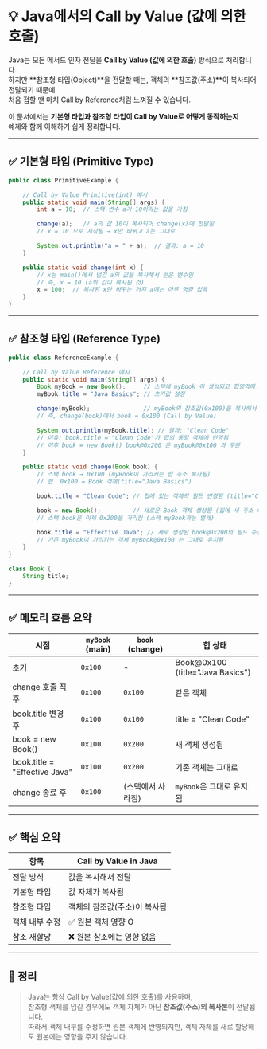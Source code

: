 # 💡 Java에서의 Call by Value (값에 의한 호출)

Java는 모든 메서드 인자 전달을 **Call by Value (값에 의한 호출)** 방식으로 처리합니다.  
하지만 **참조형 타입(Object)**을 전달할 때는, 객체의 **참조값(주소)**이 복사되어 전달되기 때문에  
처음 접할 땐 마치 Call by Reference처럼 느껴질 수 있습니다.

이 문서에서는 **기본형 타입과 참조형 타입이 Call by Value로 어떻게 동작하는지**  
예제와 함께 이해하기 쉽게 정리합니다.

---

## ✅ 기본형 타입 (Primitive Type)

```java
public class PrimitiveExample {

    // Call by Value Primitive(int) 예시
    public static void main(String[] args) {
        int a = 10;  // 스택 변수 a가 10이라는 값을 가짐

        change(a);   // a의 값 10이 복사되어 change(x)에 전달됨
        // x = 10 으로 시작됨 → x만 바뀌고 a는 그대로

        System.out.println("a = " + a);  // 결과: a = 10
    }

    public static void change(int x) {
        // x는 main()에서 넘긴 a의 값을 복사해서 받은 변수임
        // 즉, x = 10 (a의 값이 복사된 것)
        x = 100;  // 복사된 x만 바꾸는 거지 a에는 아무 영향 없음
    }
}
```

---

## ✅ 참조형 타입 (Reference Type)

```java
public class ReferenceExample {

    // Call by Value Reference 예시
    public static void main(String[] args) {
        Book myBook = new Book();     // 스택에 myBook 이 생성되고 힙영역에 Book 객체 생성됨 → 주소 myBook@0x100
        myBook.title = "Java Basics"; // 초기값 설정

        change(myBook);               // myBook의 참조값(0x100)을 복사해서 change()로 전달
        // 즉, change(book)에서 book = 0x100 (Call by Value)

        System.out.println(myBook.title); // 결과: "Clean Code"
        // 이유: book.title = "Clean Code"가 힙의 동일 객체에 반영됨
        // 이후 book = new Book() book@0x200 은 myBook@0x100 과 무관
    }

    public static void change(Book book) {
        // 스택 book → 0x100 (myBook이 가리키는 힙 주소 복사됨)
        // 힙  0x100 → Book 객체(title="Java Basics")

        book.title = "Clean Code"; // 힙에 있는 객체의 필드 변경됨 (title="Clean Code")

        book = new Book();         // 새로운 Book 객체 생성됨 (힙에 새 주소 예: 0x200)
        // 스택 book은 이제 0x200을 가리킴 (스택 myBook과는 별개)

        book.title = "Effective Java"; // 새로 생성된 book@0x200의 필드 수정됨
        // 기존 myBook이 가리키는 객체 myBook@0x100 는 그대로 유지됨
    }
}

class Book {
    String title;
}
```

---

## ✅ 메모리 흐름 요약

| 시점                     | `myBook` (main) | `book` (change) | 힙 상태 |
|--------------------------|------------------|------------------|----------|
| 초기                     | `0x100`          | -                | Book@0x100 (title="Java Basics") |
| change 호출 직후         | `0x100`          | `0x100`          | 같은 객체 |
| book.title 변경 후       | `0x100`          | `0x100`          | title = "Clean Code" |
| book = new Book()        | `0x100`          | `0x200`          | 새 객체 생성됨 |
| book.title = "Effective Java" | `0x100`   | `0x200`          | 기존 객체는 그대로 |
| change 종료 후           | `0x100`          | (스택에서 사라짐) | `myBook`은 그대로 유지됨 |

---

## ✅ 핵심 요약

| 항목               | Call by Value in Java |
|--------------------|------------------------|
| 전달 방식           | 값을 복사해서 전달 |
| 기본형 타입         | 값 자체가 복사됨 |
| 참조형 타입         | 객체의 참조값(주소)이 복사됨 |
| 객체 내부 수정      | ✅ 원본 객체 영향 O |
| 참조 재할당         | ❌ 원본 참조에는 영향 없음 |

---

## 📝 정리

> Java는 항상 Call by Value(값에 의한 호출)를 사용하며,  
> 참조형 객체를 넘길 경우에도 객체 자체가 아닌 **참조값(주소)의 복사본**이 전달됩니다.  
> 따라서 객체 내부를 수정하면 원본 객체에 반영되지만, 객체 자체를 새로 할당해도 원본에는 영향을 주지 않습니다.
